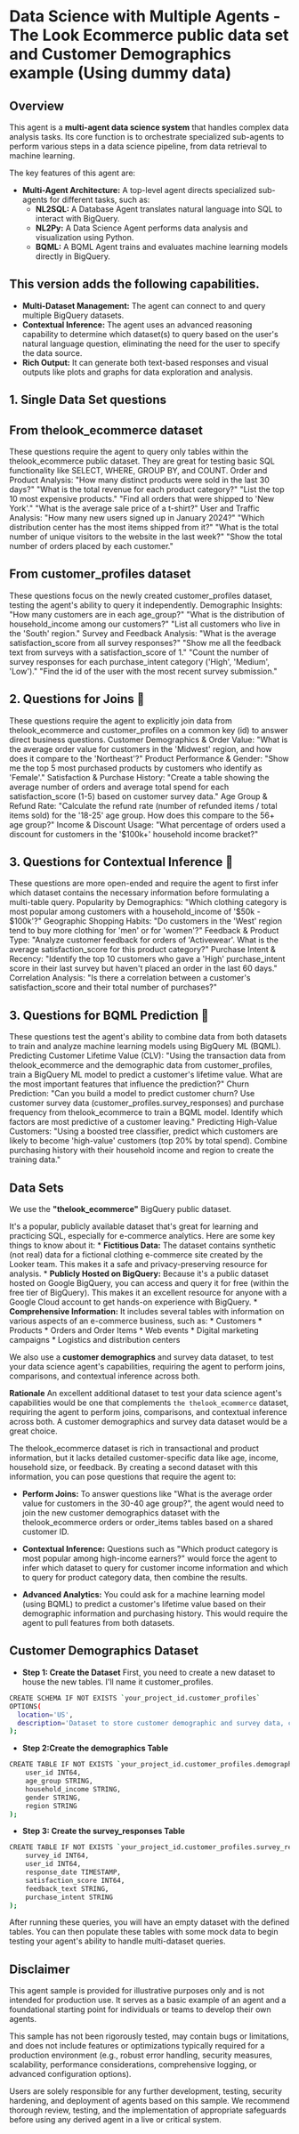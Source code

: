 # Data Science with Multiple Agents - The Look Ecommerce public data set and Customer Demographics example (Using dummy data)

## Overview

This agent is a **multi-agent data science system** that handles complex data analysis tasks. Its core function is to orchestrate specialized sub-agents to perform various steps in a data science pipeline, from data retrieval to machine learning.

The key features of this agent are:

* **Multi-Agent Architecture:** A top-level agent directs specialized sub-agents for different tasks, such as:
    * **NL2SQL:** A Database Agent translates natural language into SQL to interact with BigQuery.
    * **NL2Py:** A Data Science Agent performs data analysis and visualization using Python.
    * **BQML:** A BQML Agent trains and evaluates machine learning models directly in BigQuery.

## This version adds the following capabilities.

* **Multi-Dataset Management:** The agent can connect to and query multiple BigQuery datasets.
* **Contextual Inference:** The agent uses an advanced reasoning capability to determine which dataset(s) to query based on the user's natural language question, eliminating the need for the user to specify the data source.
* **Rich Output:** It can generate both text-based responses and visual outputs like plots and graphs for data exploration and analysis.

## 1. Single Data Set questions
## From thelook_ecommerce dataset

These questions require the agent to query only tables within the thelook_ecommerce public dataset. They are great for testing basic SQL functionality like SELECT, WHERE, GROUP BY, and COUNT.
Order and Product Analysis:
"How many distinct products were sold in the last 30 days?"
"What is the total revenue for each product category?"
"List the top 10 most expensive products."
"Find all orders that were shipped to 'New York'."
"What is the average sale price of a t-shirt?"
User and Traffic Analysis:
"How many new users signed up in January 2024?"
"Which distribution center has the most items shipped from it?"
"What is the total number of unique visitors to the website in the last week?"
"Show the total number of orders placed by each customer."

## From customer_profiles dataset

These questions focus on the newly created customer_profiles dataset, testing the agent's ability to query it independently.
Demographic Insights:
"How many customers are in each age_group?"
"What is the distribution of household_income among our customers?"
"List all customers who live in the 'South' region."
Survey and Feedback Analysis:
"What is the average satisfaction_score from all survey responses?"
"Show me all the feedback text from surveys with a satisfaction_score of 1."
"Count the number of survey responses for each purchase_intent category ('High', 'Medium', 'Low')."
"Find the id of the user with the most recent survey submission."

## 2. Questions for Joins 🤝

These questions require the agent to explicitly join data from thelook_ecommerce and customer_profiles on a common key (id) to answer direct business questions.
Customer Demographics & Order Value: "What is the average order value for customers in the 'Midwest' region, and how does it compare to the 'Northeast'?"
Product Performance & Gender: "Show me the top 5 most purchased products by customers who identify as 'Female'."
Satisfaction & Purchase History: "Create a table showing the average number of orders and average total spend for each satisfaction_score (1-5) based on customer survey data."
Age Group & Refund Rate: "Calculate the refund rate (number of refunded items / total items sold) for the '18-25' age group. How does this compare to the 56+ age group?"
Income & Discount Usage: "What percentage of orders used a discount for customers in the '$100k+' household income bracket?"

## 3. Questions for Contextual Inference 🤔

These questions are more open-ended and require the agent to first infer which dataset contains the necessary information before formulating a multi-table query.
Popularity by Demographics: "Which clothing category is most popular among customers with a household_income of '$50k - $100k'?"
Geographic Shopping Habits: "Do customers in the 'West' region tend to buy more clothing for 'men' or for 'women'?"
Feedback & Product Type: "Analyze customer feedback for orders of 'Activewear'. What is the average satisfaction_score for this product category?"
Purchase Intent & Recency: "Identify the top 10 customers who gave a 'High' purchase_intent score in their last survey but haven't placed an order in the last 60 days."
Correlation Analysis: "Is there a correlation between a customer's satisfaction_score and their total number of purchases?"

## 3. Questions for BQML Prediction 🤖

These questions test the agent's ability to combine data from both datasets to train and analyze machine learning models using BigQuery ML (BQML).
Predicting Customer Lifetime Value (CLV):
"Using the transaction data from thelook_ecommerce and the demographic data from customer_profiles, train a BigQuery ML model to predict a customer's lifetime value. What are the most important features that influence the prediction?"
Churn Prediction:
"Can you build a model to predict customer churn? Use customer survey data (customer_profiles.survey_responses) and purchase frequency from thelook_ecommerce to train a BQML model. Identify which factors are most predictive of a customer leaving."
Predicting High-Value Customers:
"Using a boosted tree classifier, predict which customers are likely to become 'high-value' customers (top 20% by total spend). Combine purchasing history with their household income and region to create the training data."

## Data Sets
We use the **"thelook_ecommerce"** BigQuery public dataset.

It's a popular, publicly available dataset that's great for learning and practicing SQL, especially for e-commerce analytics. Here are some key things to know about it:
    * **Fictitious Data:** The dataset contains synthetic (not real) data for a fictional clothing e-commerce site created by the Looker team. This makes it a safe and privacy-preserving resource for analysis.
    * **Publicly Hosted on BigQuery:** Because it's a public dataset hosted on Google BigQuery, you can access and query it for free (within the free tier of BigQuery). This makes it an excellent resource for anyone with a Google Cloud account to get hands-on experience with BigQuery.
    * **Comprehensive Information:** It includes several tables with information on various aspects of an e-commerce business, such as:
        * Customers
        * Products
        * Orders and Order Items
        * Web events
        * Digital marketing campaigns
        * Logistics and distribution centers

We also use a **customer demographics** and survey data dataset, to test your data science agent's capabilities, requiring the agent to perform joins, comparisons, and contextual inference across both.

**Rationale**
An excellent additional dataset to test your data science agent's capabilities would be one that complements `the thelook_ecommerce` dataset, requiring the agent to perform joins, comparisons, and contextual inference across both. A customer demographics and survey data dataset would be a great choice.

The thelook_ecommerce dataset is rich in transactional and product information, but it lacks detailed customer-specific data like age, income, household size, or feedback. By creating a second dataset with this information, you can pose questions that require the agent to:

* **Perform Joins:** To answer questions like "What is the average order value for customers in the 30-40 age group?", the agent would need to join the new customer demographics dataset with the thelook_ecommerce orders or order_items tables based on a shared customer ID.
* **Contextual Inference:** Questions such as "Which product category is most popular among high-income earners?" would force the agent to infer which dataset to query for customer income information and which to query for product category data, then combine the results.

* **Advanced Analytics:** You could ask for a machine learning model (using BQML) to predict a customer's lifetime value based on their demographic information and purchasing history. This would require the agent to pull features from both datasets.

## Customer Demographics Dataset

* **Step 1: Create the Dataset**
First, you need to create a new dataset to house the new tables. I'll name it customer_profiles.

```bash
CREATE SCHEMA IF NOT EXISTS `your_project_id.customer_profiles`
OPTIONS(
  location='US',
  description='Dataset to store customer demographic and survey data, complementing the thelook_ecommerce dataset.'
);
```
* **Step 2:Create the demographics Table**
```bash
CREATE TABLE IF NOT EXISTS `your_project_id.customer_profiles.demographics` (
    user_id INT64,
    age_group STRING,
    household_income STRING,
    gender STRING,
    region STRING
);
```

* **Step 3: Create the survey_responses Table**
```bash
CREATE TABLE IF NOT EXISTS `your_project_id.customer_profiles.survey_responses` (
    survey_id INT64,
    user_id INT64,
    response_date TIMESTAMP,
    satisfaction_score INT64,
    feedback_text STRING,
    purchase_intent STRING
);
```
After running these queries, you will have an empty dataset with the defined tables. You can then populate these tables with some mock data to begin testing your agent's ability to handle multi-dataset queries.

## Disclaimer

This agent sample is provided for illustrative purposes only and is not intended for production use. It serves as a basic example of an agent and a foundational starting point for individuals or teams to develop their own agents.

This sample has not been rigorously tested, may contain bugs or limitations, and does not include features or optimizations typically required for a production environment (e.g., robust error handling, security measures, scalability, performance considerations, comprehensive logging, or advanced configuration options).

Users are solely responsible for any further development, testing, security hardening, and deployment of agents based on this sample. We recommend thorough review, testing, and the implementation of appropriate safeguards before using any derived agent in a live or critical system.
